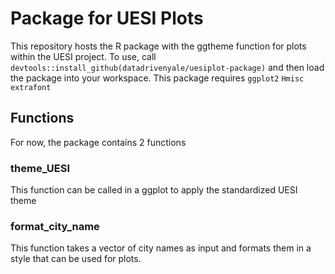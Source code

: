 # Package for UESI Plots
This repository hosts the R package with the ggtheme function for plots within the UESI project.
To use, call 
`devtools::install_github(datadrivenyale/uesiplot-package)`
and then load the package into your workspace.
This package requires 
`ggplot2`
`Hmisc`
`extrafont`
## Functions
For now, the package contains 2 functions

### theme_UESI
This function can be called in a ggplot to apply the standardized UESI theme 

### format_city_name
This function takes a vector of city names as input and formats them in a style that can be used for plots.
